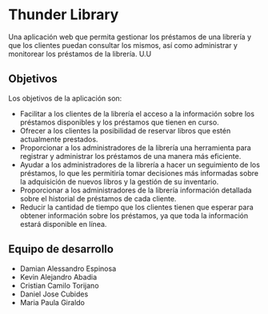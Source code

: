 # Thunder Library
Una aplicación web que permita gestionar los préstamos de una librería y que los
clientes puedan consultar los mismos, así como administrar y monitorear los préstamos de
la librería.
U.U
## Objetivos
Los objetivos de la aplicación son:

- Facilitar a los clientes de la librería el acceso a la información sobre los préstamos disponibles y los préstamos que tienen en curso.
- Ofrecer a los clientes la posibilidad de reservar libros que estén actualmente prestados.
- Proporcionar a los administradores de la librería una herramienta para registrar y administrar los préstamos de una manera más eficiente.
- Ayudar a los administradores de la librería a hacer un seguimiento de los préstamos, lo que les permitiría tomar decisiones más informadas sobre la         adquisición de nuevos libros y la gestión de su inventario.
- Proporcionar a los administradores de la librería información detallada sobre el historial de préstamos de cada cliente.
- Reducir la cantidad de tiempo que los clientes tienen que esperar para obtener información sobre los préstamos, ya que toda la información estará           disponible en línea.

## Equipo de desarrollo
- Damian Alessandro Espinosa
- Kevin Alejandro Abadia
- Cristian Camilo Torijano
- Daniel Jose Cubides
- Maria Paula Giraldo
